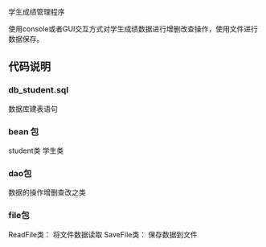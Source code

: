 学生成绩管理程序

使用console或者GUI交互方式对学生成绩数据进行增删改查操作，使用文件进行数据保存。

## 代码说明
### db_student.sql
数据库建表语句
### bean 包
student类 学生类
### dao包
数据的操作增删查改之类
### file包
ReadFile类： 将文件数据读取
SaveFile类： 保存数据到文件
